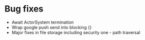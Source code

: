 Bug fixes
===

* Await ActorSystem termination
* Wrap google push send into blocking {}
* Major fixes in file storage including security one - path traversal